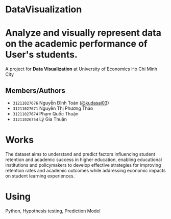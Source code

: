 # DataVisualization
# Analyze and visually represent data on the academic performance of User's students.

A project for **Data Visualization** at University of Economics Ho Chi Minh City

## Members/Authors
- `31211027676` Nguyễn Đình Toàn ([@kudasai03](https://github.com/Kudasai03))
- `31211027671` Nguyễn Thị Phương Thảo
- `31211027674` Phạm Quốc Thuận
- `31211026754` Lý Gia Thuận

# Works
The dataset aims to understand and predict factors influencing student retention and academic success in higher education, enabling educational institutions and policymakers to develop effective strategies for improving retention rates and academic outcomes while addressing economic impacts on student learning experiences.

# Using
Python, Hypothesis testing, Prediction Model
